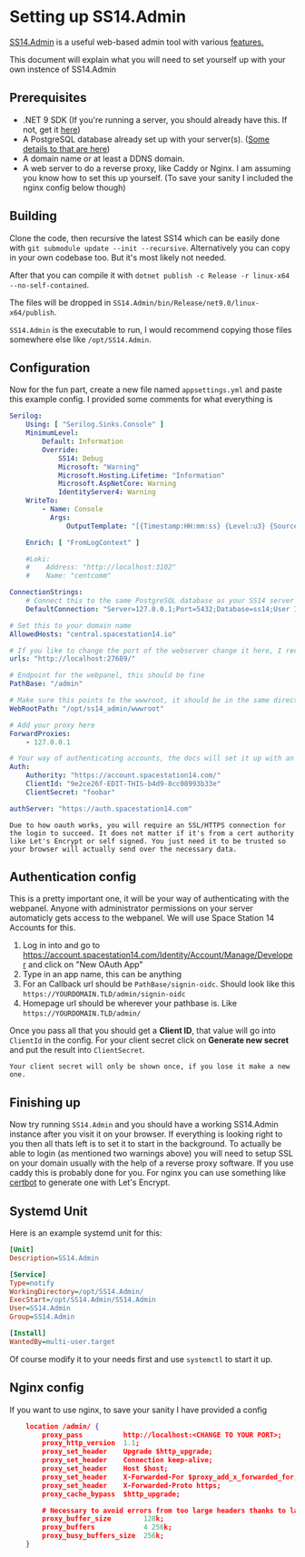 # Setting up SS14.Admin
[SS14.Admin](https://github.com/space-wizards/SS14.Admin/) is a useful web-based admin tool with various [features.](../community/admin/admin-tooling.md)

This document will explain what you will need to set yourself up with your own instence of SS14.Admin

## Prerequisites

- .NET 9 SDK (If you're running a server, you should already have this. If not, get it [here](https://dotnet.microsoft.com/en-us/download/dotnet/9.0))
- A PostgreSQL database already set up with your server(s). ([Some details to that are here](../general-development/setup/server-hosting-tutorial.md))
- A domain name or at least a DDNS domain.
- A web server to do a reverse proxy, like Caddy or Nginx. I am assuming you know how to set this up yourself. (To save your sanity I included the nginx config below though)

## Building

Clone the code, then recursive the latest SS14 which can be easily done with `git submodule update --init --recursive`. Alternatively you can copy in your own codebase too. But it's most likely not needed.

After that you can compile it with `dotnet publish -c Release -r linux-x64 --no-self-contained`.

The files will be dropped in `SS14.Admin/bin/Release/net9.0/linux-x64/publish`. 

`SS14.Admin` is the executable to run, I would recommend copying those files somewhere else like `/opt/SS14.Admin`.

## Configuration

Now for the fun part, create a new file named `appsettings.yml` and paste this example config. I provided some comments for what everything is

```yaml
Serilog:
    Using: [ "Serilog.Sinks.Console" ]
    MinimumLevel:
        Default: Information
        Override:
            SS14: Debug
            Microsoft: "Warning"
            Microsoft.Hosting.Lifetime: "Information"
            Microsoft.AspNetCore: Warning
            IdentityServer4: Warning
    WriteTo:
        - Name: Console
          Args:
              OutputTemplate: "[{Timestamp:HH:mm:ss} {Level:u3} {SourceContext}] {Message:lj}{NewLine}{Exception}"

    Enrich: [ "FromLogContext" ]

    #Loki:
    #    Address: "http://localhost:3102"
    #    Name: "centcomm"

ConnectionStrings:
    # Connect this to the same PostgreSQL database as your SS14 server
    DefaultConnection: "Server=127.0.0.1;Port=5432;Database=ss14;User Id=ss14-admin;Password=foobar"

# Set this to your domain name
AllowedHosts: "central.spacestation14.io"

# If you like to change the port of the webserver change it here, I recommend you reverse proxy this for SSL
urls: "http://localhost:27689/"

# Endpoint for the webpanel, this should be fine
PathBase: "/admin"

# Make sure this points to the wwwroot, it should be in the same directory as the executable
WebRootPath: "/opt/ss14_admin/wwwroot"

# Add your proxy here
ForwardProxies:
    - 127.0.0.1

# Your way of authenticating accounts, the docs will set it up with an ss14 account 
Auth:
    Authority: "https://account.spacestation14.com/"
    ClientId: "9e2ce26f-EDIT-THIS-b4d9-8cc08993b33e"
    ClientSecret: "foobar"

authServer: "https://auth.spacestation14.com"
```

```admonish warning
Due to how oauth works, you will require an SSL/HTTPS connection for the login to succeed. It does not matter if it's from a cert authority like Let's Encrypt or self signed. You just need it to be trusted so your browser will actually send over the necessary data.
```

## Authentication config
This is a pretty important one, it will be your way of authenticating with the webpanel. Anyone with administrator permissions on your server automaticly gets access to the webpanel. We will use Space Station 14 Accounts for this.

1. Log in into and go to https://account.spacestation14.com/Identity/Account/Manage/Developer and click on "New OAuth App"
2. Type in an app name, this can be anything
3. For an Callback url should be `PathBase/signin-oidc`. Should look like this `https://YOURDOMAIN.TLD/admin/signin-oidc`
4. Homepage url should be wherever your pathbase is. Like `https://YOURDOMAIN.TLD/admin/`

Once you pass all that you should get a **Client ID**, that value will go into ``ClientId`` in the config. For your client secret click on **Generate new secret** and put the result into ``ClientSecret``.

```admonish warning
Your client secret will only be shown once, if you lose it make a new one.
```

## Finishing up
Now try running `SS14.Admin` and you should have a working SS14.Admin instance after you visit it on your browser. If everything is looking right to you then all thats left is to set it to start in the background. To actually be able to login (as mentioned two warnings above) you will need to setup SSL on your domain usually with the help of a reverse proxy software. If you use caddy this is probably done for you. For nginx you can use something like [certbot](https://certbot.eff.org/instructions) to generate one with Let's Encrypt.

## Systemd Unit

Here is an example systemd unit for this:

```ini
[Unit]
Description=SS14.Admin

[Service]
Type=notify
WorkingDirectory=/opt/SS14.Admin/
ExecStart=/opt/SS14.Admin/SS14.Admin
User=SS14.Admin
Group=SS14.Admin

[Install]
WantedBy=multi-user.target
```
Of course modify it to your needs first and use `systemctl` to start it up.

## Nginx config
If you want to use nginx, to save your sanity I have provided a config
```json
    location /admin/ {
        proxy_pass          http://localhost:<CHANGE TO YOUR PORT>;
        proxy_http_version  1.1;
        proxy_set_header    Upgrade $http_upgrade;
        proxy_set_header    Connection keep-alive;
        proxy_set_header    Host $host;
        proxy_set_header    X-Forwarded-For $proxy_add_x_forwarded_for;
        proxy_set_header    X-Forwarded-Proto https;
        proxy_cache_bypass  $http_upgrade;

        # Necessary to avoid errors from too large headers thanks to large cookies.
        proxy_buffer_size        128k;
        proxy_buffers            4 256k;
        proxy_busy_buffers_size  256k;
    }
```
